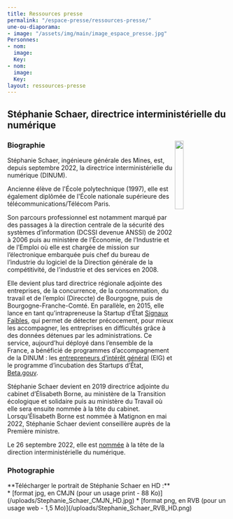 ```yaml
---
title: Ressources presse
permalink: "/espace-presse/ressources-presse/"
une-ou-diaporama:
- image: "/assets/img/main/image_espace_presse.jpg"
Personnes:
- nom: 
  image: 
  Key: 
- nom: 
  image: 
  Key: 
layout: ressources-presse
---
```


<h2>Stéphanie Schaer, directrice interministérielle du numérique</h2>
<h3><img src="/uploads/Stephanie%20Schaer.png" alt="" style="margin-right: 20px" width="20%" align="right">Biographie</h3>

Stéphanie Schaer, ingénieure générale des Mines, est, depuis septembre 2022, la directrice interministérielle du numérique (DINUM). 

Ancienne élève de l'École polytechnique (1997), elle est également diplômée de l'École nationale supérieure des télécommunications/Télécom Paris. 

Son parcours professionnel est notamment marqué par des passages à la direction centrale de la sécurité des systèmes d’information (DCSSI devenue ANSSI) de 2002 à 2006 puis au ministère de l’Économie, de l’Industrie et de l’Emploi où elle est chargée de mission sur l’électronique embarquée puis chef du bureau de l’industrie du logiciel de la Direction générale de la compétitivité, de l’industrie et des services en 2008. 

Elle devient plus tard directrice régionale adjointe des entreprises, de la concurrence, de la consommation, du travail et de l’emploi (Direccte) de Bourgogne, puis de Bourgogne-Franche-Comté. En parallèle, en 2015, elle lance en tant qu’intrapreneuse la Startup d’État [Signaux Faibles](https://beta.gouv.fr/startups/signaux-faibles.html), qui permet de détecter précocement, pour mieux les accompagner, les entreprises en difficultés grâce à des données détenues par les administrations. Ce service, aujourd’hui déployé dans l’ensemble de la France, a bénéficié de programmes d’accompagnement de la DINUM : les [entrepreneurs d’intérêt général](https://eig.etalab.gouv.fr/) (EIG) et le programme d’incubation des Startups d’État, [Beta.gouv](https://beta.gouv.fr/approche/).

Stéphanie Schaer devient en 2019 directrice adjointe du cabinet d’Élisabeth Borne, au ministère de la Transition écologique et solidaire puis au ministère du Travail où elle sera ensuite nommée à la tête du cabinet. Lorsqu’Élisabeth Borne est nommée à Matignon en mai 2022, Stéphanie Schaer devient conseillère auprès de la Première ministre.

Le 26 septembre 2022, elle est [nommée](https://www.legifrance.gouv.fr/jorf/id/JORFTEXT000046331329) à la tête de la direction interministérielle du numérique.

<h3>Photographie</h3>
**Télécharger le portrait de Stéphanie Schaer en HD :**
* [format jpg, en CMJN (pour un usage print - 88 Ko)](/uploads/Stephanie_Schaer_CMJN_HD.jpg) 
* [format png, en RVB (pour un usage web - 1,5 Mo)](/uploads/Stephanie_Schaer_RVB_HD.png)
